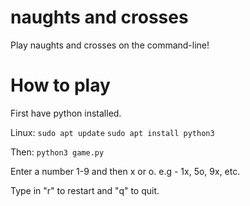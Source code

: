 # naughts and crosses
Play naughts and crosses on the command-line!

# How to play

First have python installed.

Linux:
```sudo apt update```
```sudo apt install python3```

Then:
```python3 game.py```

Enter a number 1-9 and then x or o.
e.g - 1x, 5o, 9x, etc.

Type in "r" to restart and "q" to quit.
